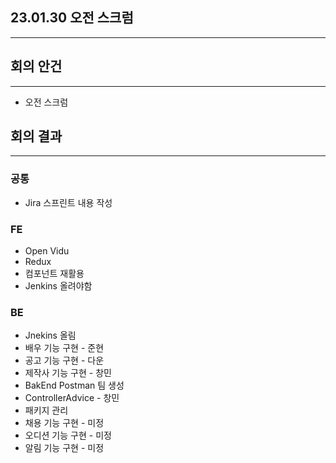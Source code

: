 ## 23.01.30 오전 스크럼

---

## 회의 안건

---

- 오전 스크럼

## 회의 결과

---

### 공통

- Jira 스프린트 내용 작성

### FE

- Open Vidu
- Redux
- 컴포넌트 재활용
- Jenkins 올려야함

### BE

- Jnekins 올림
- 배우 기능 구현 - 준현
- 공고 기능 구현 - 다운
- 제작사 기능 구현 - 창민
- BakEnd Postman 팀 생성
- ControllerAdvice - 창민
- 패키지 관리
- 채용 기능 구현 - 미정
- 오디션 기능 구현 - 미정
- 알림 기능 구현 - 미정
